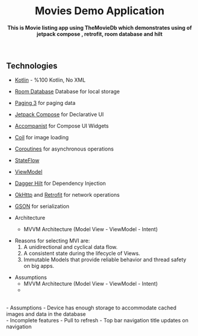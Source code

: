 
<h1 align="center">Movies Demo Application</h1>
<h4 align="center"> This is Movie listing app using TheMovieDb which demonstrates using of jetpack compose , retrofit, room database and hilt</h4>

<br/>

## Technologies

- [Kotlin](https://kotlinlang.org/) - %100 Kotlin, No XML
- [Room Database](https://developer.android.com/training/data-storage/room) Database for local storage
- [Paging 3](https://developer.android.com/topic/libraries/architecture/paging/v3-overview) for paging data
- [Jetpack Compose](https://developer.android.com/jetpack/compose) for Declarative UI
- [Accompanist](https://github.com/google/accompanist) for Compose UI Widgets
- [Coil](https://github.com/coil-kt/coil) for image loading
- [Coroutines](https://github.com/Kotlin/kotlinx.coroutines) for asynchronous operations
- [StateFlow](https://kotlin.github.io/kotlinx.coroutines/kotlinx-coroutines-core/kotlinx.coroutines.flow/-state-flow/)
- [ViewModel](https://developer.android.com/topic/libraries/architecture/viewmodel)
- [Dagger Hilt](https://developer.android.com/training/dependency-injection/hilt-android) for Dependency Injection
- [OkHttp](https://github.com/square/okhttp) and [Retrofit](https://github.com/square/retrofit) for network operations
- [GSON](https://github.com/google/gson) for serialization
  <br/>

- Architecture
    - MVVM Architecture (Model View - ViewModel - Intent)
      <br/>
* Reasons for selecting MVI are:
  1. A unidirectional and cyclical data flow.
  2. A consistent state during the lifecycle of Views.
  3. Immutable Models that provide reliable behavior and thread safety on big apps.
     <br/>
- Assumptions
  - MVVM Architecture (Model View - ViewModel - Intent)
  - 
<br/>
- Assumptions
  - Device has enough storage to accommodate cached images and data in the database
<br/>
- Incomplete features
  - Pull to refresh
  - Top bar navigation title updates on navigation